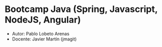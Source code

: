 ﻿# Bootcamp Java (Spring, Javascript, NodeJS, Angular)

 - Autor: Pablo Lobeto Arenas
 - Docente: Javier Martín (jmagit)
  
